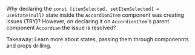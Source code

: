 Why declaring the `const [itemSelected, setItemSelected] = useState(null)` state inside the `AccordionItem` component was creating issues (TRY)? However, on declaring it on `AccordionItem`'s parent component `Accordian` the issue is resolved?

Takeaway: Learn more about states, passing them through componennts and props drilling.
